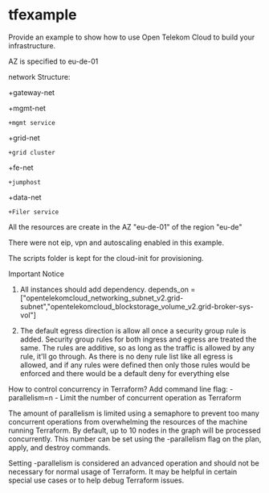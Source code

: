 # tfexample
Provide an example to show how to use Open Telekom Cloud to build your infrastructure. 

AZ is specified to eu-de-01




network Structure:

+gateway-net

+mgmt-net

	+mgmt service
+grid-net

	+grid cluster
+fe-net

	+jumphost
+data-net

	+Filer service


All the resources are create in the AZ "eu-de-01" of the region "eu-de"

There were not eip, vpn and autoscaling enabled in this example. 

The scripts folder is kept for the cloud-init for provisioning. 


Important Notice
1.  All instances should add dependency.
  depends_on = ["opentelekomcloud_networking_subnet_v2.grid-subnet","opentelekomcloud_blockstorage_volume_v2.grid-broker-sys-vol"]

2. The default egress direction is allow all once a security group rule is added. Security group rules
 for both ingress and egress are treated the same. The rules are additive, so as long as the traffic is
 allowed by any rule, it'll go through. As there is no deny rule list like all egress is allowed, and 
 if any rules were defined then only those rules would be enforced and there would be a default deny 
 for everything else

How to control concurrency in Terraform?
Add command line flag:
-parallelism=n - Limit the number of concurrent operation as Terraform

The amount of parallelism is limited using a semaphore to prevent too many concurrent operations from 
overwhelming the resources of the machine running Terraform. By default, up to 10 nodes in the graph 
will be processed concurrently. This number can be set using the -parallelism flag on the plan, apply,
 and destroy commands.

Setting -parallelism is considered an advanced operation and should not be necessary for normal usage 
of Terraform. It may be helpful in certain special use cases or to help debug Terraform issues.


